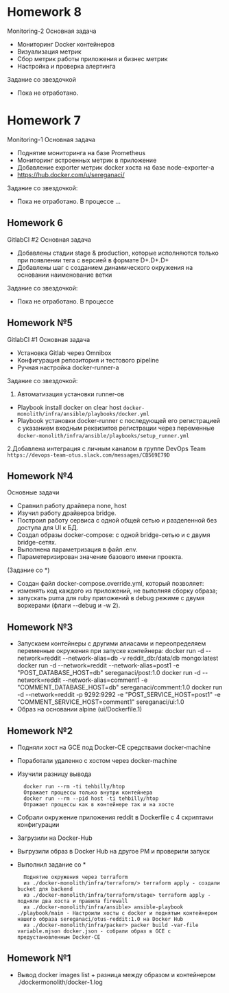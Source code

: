 # Homework 8
Monitoring-2
Основная задача
* Мониторинг Docker контейнеров
* Визуализация метрик
* Сбор метрик работы приложения и бизнес метрик
* Настройка и проверка алертинга

Задание со звездочкой
* Пока не отработано.

# Homework 7
Monitoring-1
Основная задача
* Поднятие мониторинга на базе Prometheus
* Мониторинг встроенных метрик в приложение
* Добавление exporter метрик docker хоста на базе node-exporter-а
* https://hub.docker.com/u/sereganaci/

Задание со звездочкой:
* Пока не отработано. В процессе ...

## Homework 6
GitlabCI #2
Основная задача
* Добавлены стадии stage & production, которые исполняются только при появлении тега с версией в формате D+.D+.D+
* Добавлены шаг с созданием динамического окружения на основании наименование ветки

Задание со звездочкой:
* Пока не отработано. В процессе

## Homework №5
GitlabCI #1
Основная задача
* Установка Gitlab через Omnibox
* Конфигурация репозитория и тестового pipeline
* Ручная настройка docker-runner-а

Задание со звездочкой:
1. Автоматизация установки runner-ов
* Playbook install docker on clear host
`docker-monolith/infra/ansible/playbooks/docker.yml`
* Playbook установки docker-runner с последующей его регистрацией с указанием входным реквизитов регистрации через переменные
`docker-monolith/infra/ansible/playbooks/setup_runner.yml`


2.Добавлена интеграция с личным каналом в группе DevOps Team
`https://devops-team-otus.slack.com/messages/CB569E79D`

## Homework №4

Основные задачи

* Сравнил работу драйвера none, host
* Изучил работу драйвероа bridge.
* Построил работу сервиса с одной общей сетью и разделенной без доступа для UI к БД.
* Создал образы docker-compose: с одной bridge-сетью и с двумя bridge-сетях.
* Выполнена параметризация в файл .env.
* Параметеризирован значение базового имени проекта.

(Задание со *)

* Создан файл docker-compose.override.yml, который позволяет:
* изменять код каждого из приложений, не выполняя сборку образа;
* запускать puma для ruby приложений в debug режиме с двумя воркерами (флаги --debug и -w 2).

## Homework №3

* Запускаем контейнеры с другими алиасами и переопределяем переменные окружения при запуске контейнера:
                docker run -d --network=reddit --network-alias=db -v reddit_db:/data/db mongo:latest
                docker run -d --network=reddit --network-alias=post1 -e "POST_DATABASE_HOST=db" sereganaci/post:1.0
                docker run -d --network=reddit --network-alias=comment1 -e "COMMENT_DATABASE_HOST=db" sereganaci/comment:1.0
                docker run -d --network=reddit -p 9292:9292   -e "POST_SERVICE_HOST=post1" -e "COMMENT_SERVICE_HOST=comment1" sereganaci/ui:1.0
* Образ на основании alpine (ui/Dockerfile.1)

## Homework №2

* Подняли хост на GCE под Docker-CE средствами docker-machine
* Поработали удаленно с хостом через docker-machine
* Изучили разницу вывода

        docker run --rm -ti tehbilly/htop
        Отражает процессы только внутри контейнера
        docker run --rm --pid host -ti tehbilly/htop
        Отражает процессы как в контейнере так и на хосте

* Собрали окружение приложения reddit в Dockerfile с 4 скриптами конфигурации
* Загрузили на Docker-Hub
* Выгрузили образ в Docker Hub на другое РМ и проверили запуск
* Выполнил задание со *

        Поднятие окружения через terraform
        из ./docker-monolith/infra/terraform/> terraform apply - создали bucket для backend
        из ./docker-monolith/infra/terraform/stage> terraform apply - подняли два хоста и правила firewall
        из ./docker-monolith/infra/ansible> ansible-playbook ./playbook/main - Настроили хосты с docker и поднятым контейнером нашего образа sereganaci/otus-reddit:1.0 на Docker Hub
        из ./docker-monolith/infra/packer> packer build -var-file variable.mjson docker.json - собрали образ в GCE с предустановленным Docker-CE

## Homework №1

* Вывод docker images list + разница между образом и контейнером
 ./dockermonolith/docker-1.log
